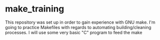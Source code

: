 # make_training

This repository was set up in order to gain experience with GNU make.
I'm going to practice Makefiles with regards to automating building/cleaning processes.
I will use some very basic "C" program to feed the make
